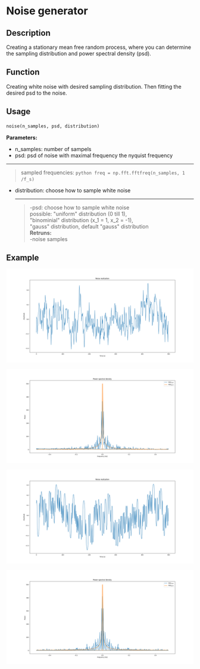 # Noise generator

## Description
Creating a stationary mean free random process, where you can determine the sampling distribution and power spectral density (psd).

## Function
Creating white noise with desired sampling distribution. Then fitting the desired psd to the noise.

## Usage
```python
noise(n_samples, psd, distribution)
```

  **Parameters:** <br />
  
* n_samples:   number of sampels
* psd:         psd of noise with maximal frequency the nyquist frequency 
---
> sampled frequencies: ```python freq = np.fft.fftfreq(n_samples, 1 /f_s)```
* distribution: choose how to sample white noise

  

  ---  
  >-psd: choose how to sample white noise <br />
                  possible: "uniform" distribution (0 till 1), <br />
                  "binominial" distribution (x_1 = 1, x_2 = -1),<br />
                  "gauss" distribution, default "gauss" distribution  <br />
  **Retruns:** <br />
 -noise samples
                  
## Example


![gauss_1](images/gauss_1_f_real.png)

![gauss_2](images/gauss_1_f.png)

![binominal_1](images/binominal_1_f_real.png)


![binominal_1](images/binominal_1_f.png)
